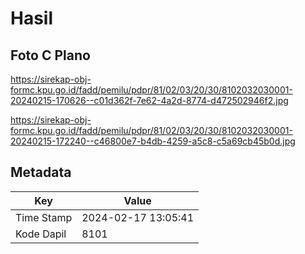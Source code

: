 # Hasil

## Foto C Plano

https://sirekap-obj-formc.kpu.go.id/fadd/pemilu/pdpr/81/02/03/20/30/8102032030001-20240215-170626--c01d362f-7e62-4a2d-8774-d472502946f2.jpg

https://sirekap-obj-formc.kpu.go.id/fadd/pemilu/pdpr/81/02/03/20/30/8102032030001-20240215-172240--c46800e7-b4db-4259-a5c8-c5a69cb45b0d.jpg


## Metadata

| Key        | Value               |
| ---------- | ------------------- |
| Time Stamp | 2024-02-17 13:05:41 |
| Kode Dapil | 8101                |



